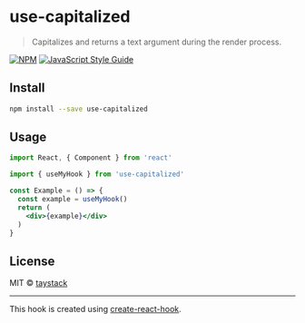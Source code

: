 # use-capitalized

> Capitalizes and returns a text argument during the render process.

[![NPM](https://img.shields.io/npm/v/use-capitalized.svg)](https://www.npmjs.com/package/use-capitalized) [![JavaScript Style Guide](https://img.shields.io/badge/code_style-standard-brightgreen.svg)](https://standardjs.com)

## Install

```bash
npm install --save use-capitalized
```

## Usage

```jsx
import React, { Component } from 'react'

import { useMyHook } from 'use-capitalized'

const Example = () => {
  const example = useMyHook()
  return (
    <div>{example}</div>
  )
}
```

## License

MIT © [taystack](https://github.com/taystack)

---

This hook is created using [create-react-hook](https://github.com/hermanya/create-react-hook).
